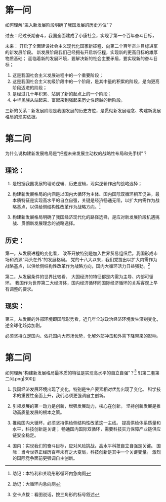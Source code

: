 # 第一问
如何理解“进入新发展阶段明确了我国发展的历史方位”？

过去：经过长期奋斗，我国全面建成了小康社会，实现了第一个百年奋斗目标，

未来：
开启了全面建设社会主义现代化国家新征程、向第二个百年奋斗目标进军的新发展阶段。
新发展阶段我们己经拥有开启新征程，实现新的更高目标的雄厚物质基础；
面临着新的发展环境，要解决新的社会主要矛盾，要实现新的奋斗目标；

1. 这是我国社会主义发展进程中的一个重要阶段；
2. 这是我国社会主义初级阶段中的一个阶段，是其中量的积累的阶段，是向更高阶段迈进的阶段；
3. 是经过几十年积累、站到了新的起点上的一个阶段；
4. 中华民族从站起来、富起来到强起来历史性跨越的新阶段。

三新的关系：新发展阶段是我国发展的历史方位，是贯彻新发展理念、构建新发展格局的现实依据。

# 第二问
为什么说构建新发展格局是“把握未来发展主动权的战略性布局和先手棋”？

## 理论：

1. 是根据我国发展的理论逻辑、历史逻辑，现实逻辑作出的战略选择；

2. 构建新发展格局的内涵是以国内大循环为主体、国内国际双循环相互促进，最本质特征是实现高水平的自立自强，关键是经济畅通无阻，以扩大内需作为战略基点，以供给侧结构性改革作为战略方向。[^1]

3. 构建新发展格局明确了我国经济现代化的路径选择，是应对新发展阶段机遇挑战、贯彻新发展理念的战略选择。

## 历史：

第一，从发展进程的变化看，
改革开放特别是加入世界贸易组织后，我国形成市场和资源“两头在外”的发展格局。
党的十八大以来，我们党提出以扩大内需作为战略基点，以供给侧结构性改革作为战略方向，国内大循环活力日益强劲。[^2]

第二，从发展条件的世界比较看，
大国经济的特征都是内需为主导、内部可循环。
我国作为世界第二大经济体，国内经济循环同国际经济循环的关系客观上早有调整的要求。

## 现实：

第三，从发展的外部环境即国际形势看，近几年全球政治经济环境发生深刻变化，逆全球化趋势加剧。

必须坚持立足国内、依托国内大市场优势，化解外部冲击和外需下降带来的影响。

# 第二问

如何理解“构建新发展格局最本质的特征是实现高水平的自立自强”？[^3]
![[第二套第二问.png|300]]

1. 我国经济发展环境出现了变化，特别是生产要素相对优势出现了变化。
科学技术的重要性全面上升，我们必须更强调自主创新。

2. 引领发展的第一动力是创新，增强发展动力，核心在创新。
坚持创新发展是推动高质量发展的根本之策。

3. 推动国内大循环，必须坚持供给侧结构性改革这一主线。
提高供给体系质量和水平，科技创新是关键；
畅通国内国际双循环，需要科技实力保障产业链供应链安全稳定。

4. 国内：实现我们的奋斗目标，应对风险挑战，高水平科技自立自强是关键。
国际：当今世界正经历百年未有之大变局，科技创新是其中一个关键变量。
激烈的国际竞争面前更强调自主创新。

[^1]: 助记：本特利和关晓彤形循环内急向厕
[^2]: 助记：大循环内急向厕
[^3]: 空卡点拨：看图说话，按三角形的标号叙述